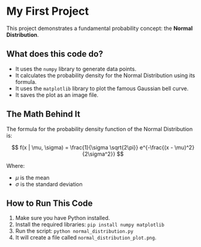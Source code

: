 # My First Project

This project demonstrates a fundamental probability concept: the **Normal Distribution**.

## What does this code do?
- It uses the `numpy` library to generate data points.
- It calculates the probability density for the Normal Distribution using its formula.
- It uses the `matplotlib` library to plot the famous Gaussian bell curve.
- It saves the plot as an image file.

## The Math Behind It
The formula for the probability density function of the Normal Distribution is:

$$
f(x | \mu, \sigma) = \frac{1}{\sigma \sqrt{2\pi}} e^{-\frac{(x - \mu)^2}{2\sigma^2}}
$$

Where:
- $\mu$ is the mean
- $\sigma$ is the standard deviation

## How to Run This Code
1. Make sure you have Python installed.
2. Install the required libraries: `pip install numpy matplotlib`
3. Run the script: `python normal_distribution.py`
4. It will create a file called `normal_distribution_plot.png`.
